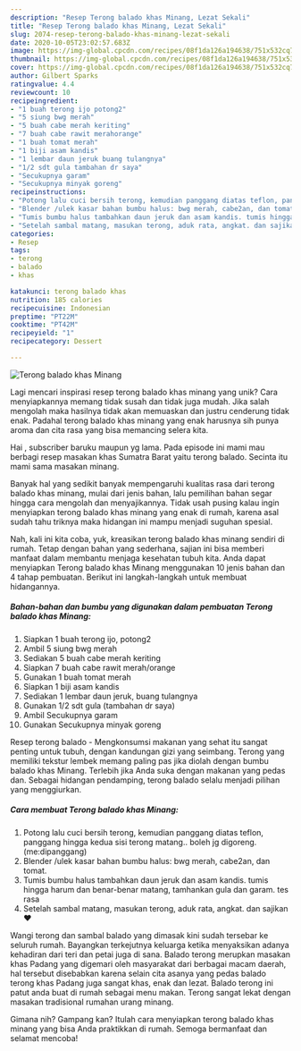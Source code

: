 ```yaml
---
description: "Resep Terong balado khas Minang, Lezat Sekali"
title: "Resep Terong balado khas Minang, Lezat Sekali"
slug: 2074-resep-terong-balado-khas-minang-lezat-sekali
date: 2020-10-05T23:02:57.683Z
image: https://img-global.cpcdn.com/recipes/08f1da126a194638/751x532cq70/terong-balado-khas-minang-foto-resep-utama.jpg
thumbnail: https://img-global.cpcdn.com/recipes/08f1da126a194638/751x532cq70/terong-balado-khas-minang-foto-resep-utama.jpg
cover: https://img-global.cpcdn.com/recipes/08f1da126a194638/751x532cq70/terong-balado-khas-minang-foto-resep-utama.jpg
author: Gilbert Sparks
ratingvalue: 4.4
reviewcount: 10
recipeingredient:
- "1 buah terong ijo potong2"
- "5 siung bwg merah"
- "5 buah cabe merah keriting"
- "7 buah cabe rawit merahorange"
- "1 buah tomat merah"
- "1 biji asam kandis"
- "1 lembar daun jeruk buang tulangnya"
- "1/2 sdt gula tambahan dr saya"
- "Secukupnya garam"
- "Secukupnya minyak goreng"
recipeinstructions:
- "Potong lalu cuci bersih terong, kemudian panggang diatas teflon, panggang hingga kedua sisi terong matang.. boleh jg digoreng. (me:dipanggang)"
- "Blender /ulek kasar bahan bumbu halus: bwg merah, cabe2an, dan tomat."
- "Tumis bumbu halus tambahkan daun jeruk dan asam kandis. tumis hingga harum dan benar-benar matang, tamhankan gula dan garam. tes rasa"
- "Setelah sambal matang, masukan terong, aduk rata, angkat. dan sajikan ❤"
categories:
- Resep
tags:
- terong
- balado
- khas

katakunci: terong balado khas 
nutrition: 185 calories
recipecuisine: Indonesian
preptime: "PT22M"
cooktime: "PT42M"
recipeyield: "1"
recipecategory: Dessert

---
```



![Terong balado khas Minang](https://img-global.cpcdn.com/recipes/08f1da126a194638/751x532cq70/terong-balado-khas-minang-foto-resep-utama.jpg)

Lagi mencari inspirasi resep terong balado khas minang yang unik? Cara menyiapkannya memang tidak susah dan tidak juga mudah. Jika salah mengolah maka hasilnya tidak akan memuaskan dan justru cenderung tidak enak. Padahal terong balado khas minang yang enak harusnya sih punya aroma dan cita rasa yang bisa memancing selera kita.

Hai , subscriber baruku maupun yg lama. Pada episode ini mami mau berbagi resep masakan khas Sumatra Barat yaitu terong balado. Secinta itu mami sama masakan minang.

Banyak hal yang sedikit banyak mempengaruhi kualitas rasa dari terong balado khas minang, mulai dari jenis bahan, lalu pemilihan bahan segar hingga cara mengolah dan menyajikannya. Tidak usah pusing kalau ingin menyiapkan terong balado khas minang yang enak di rumah, karena asal sudah tahu triknya maka hidangan ini mampu menjadi suguhan spesial.


Nah, kali ini kita coba, yuk, kreasikan terong balado khas minang sendiri di rumah. Tetap dengan bahan yang sederhana, sajian ini bisa memberi manfaat dalam membantu menjaga kesehatan tubuh kita. Anda dapat menyiapkan Terong balado khas Minang menggunakan 10 jenis bahan dan 4 tahap pembuatan. Berikut ini langkah-langkah untuk membuat hidangannya.

<!--inarticleads1-->

##### Bahan-bahan dan bumbu yang digunakan dalam pembuatan Terong balado khas Minang:

1. Siapkan 1 buah terong ijo, potong2
1. Ambil 5 siung bwg merah
1. Sediakan 5 buah cabe merah keriting
1. Siapkan 7 buah cabe rawit merah/orange
1. Gunakan 1 buah tomat merah
1. Siapkan 1 biji asam kandis
1. Sediakan 1 lembar daun jeruk, buang tulangnya
1. Gunakan 1/2 sdt gula (tambahan dr saya)
1. Ambil Secukupnya garam
1. Gunakan Secukupnya minyak goreng


Resep terong balado - Mengkonsumsi makanan yang sehat itu sangat penting untuk tubuh, dengan kandungan gizi yang seimbang. Terong yang memiliki tekstur lembek memang paling pas jika diolah dengan bumbu balado khas Minang. Terlebih jika Anda suka dengan makanan yang pedas dan. Sebagai hidangan pendamping, terong balado selalu menjadi pilihan yang menggiurkan. 

<!--inarticleads2-->

##### Cara membuat Terong balado khas Minang:

1. Potong lalu cuci bersih terong, kemudian panggang diatas teflon, panggang hingga kedua sisi terong matang.. boleh jg digoreng. (me:dipanggang)
1. Blender /ulek kasar bahan bumbu halus: bwg merah, cabe2an, dan tomat.
1. Tumis bumbu halus tambahkan daun jeruk dan asam kandis. tumis hingga harum dan benar-benar matang, tamhankan gula dan garam. tes rasa
1. Setelah sambal matang, masukan terong, aduk rata, angkat. dan sajikan ❤


Wangi terong dan sambal balado yang dimasak kini sudah tersebar ke seluruh rumah. Bayangkan terkejutnya keluarga ketika menyaksikan adanya kehadiran dari teri dan petai juga di sana. Balado terong merupkan masakan khas Padang yang digemari oleh masyarakat dari berbagai macam daerah, hal tersebut disebabkan karena selain cita asanya yang pedas balado terong khas Padang juga sangat khas, enak dan lezat. Balado terong ini patut anda buat di rumah sebagai menu makan. Terong sangat lekat dengan masakan tradisional rumahan urang minang. 

Gimana nih? Gampang kan? Itulah cara menyiapkan terong balado khas minang yang bisa Anda praktikkan di rumah. Semoga bermanfaat dan selamat mencoba!
